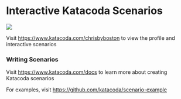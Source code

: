 # Interactive Katacoda Scenarios

[![](http://shields.katacoda.com/katacoda/chrisbyboston/count.svg)](https://www.katacoda.com/chrisbyboston "Get your profile on Katacoda.com")

Visit https://www.katacoda.com/chrisbyboston to view the profile and interactive scenarios

### Writing Scenarios
Visit https://www.katacoda.com/docs to learn more about creating Katacoda scenarios

For examples, visit https://github.com/katacoda/scenario-example
